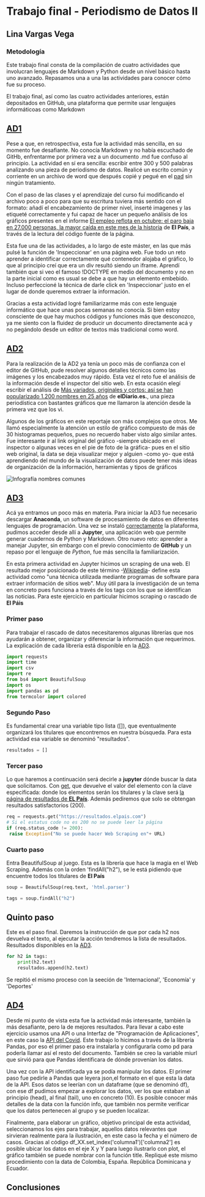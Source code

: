 # Trabajo final - Periodismo de Datos II 
## Lina Vargas Vega 
### Metodología 

Este trabajo final consta de la compilación de cuatro actividades que involucran lenguajes de Markdown y Python desde un nivel básico hasta uno avanzado. Repasamos una a una las actividades para conocer cómo fue su proceso. 

El trabajo final, así como las cuatro actividades anteriores, están depositados en GitHub, una plataforma que permite usar lenguajes informáticoas como Markdown

## [AD1](ad1.md)
Pese a que, en retrospectiva, esta fue la actividad más sencilla, en su momento fue desafiante. No conocía Markdown y no había escuchado de GitHb, enfrentarme por primera vez a un documento .md fue confuso al principio. La actividad en sí era sencilla: escribir entre 300 y 500 palabras analizando  una pieza de periodismo de datos. Realicé un escrito común y corriente en un archivo de word que después copié y pegué en el [pad](https://pad.riseup.net/p/nebrija-2223-keep) sin ningún tratamiento.

Con el paso de las clases y el aprendizaje del curso fui modificando el archivo poco a poco para que su escritura tuviera más sentido con el formato: añadí el encabezamiento de primer nivel, inserté imagenes y las etiqueté correctamente y fui capaz de hacer un pequeño análisis de los gráficos presentes en el informe [El empleo reflota en octubre: el paro baja en 27.000 personas, la mayor caída en este mes de la historia](https://elpais.com/economia/2022-10-04/el-mercado-laboral-se-enfria-en-septiembre-el-paro-sube-en-18000-personas-con-el-fin-de-los-contratos-de-verano.html) de **El País**, a través de la lectura del código fuente de la página. 

Esta fue una de las actividades, a lo largo de este máster, en las que más pulsé la función de 'Inspeccionar' en una página web. Fue todo un reto aprender a identificar correctamente qué contenedor alojaba el gráfico, lo que al principio creí que era un div resultó siendo un iframe. Aprendí también que si veo el famoso !DOCTYPE en medio del documento y no en la parte inicial como es usual se debe a que hay un elemento embebido. Incluso perfeccioné la técnica de darle click en 'Inspeccionar' justo en el lugar de donde queremos extraer la información. 

Gracias a esta actividad logré familiarizarme más con este lenguaje informático que hace unas pocas semanas no conocía. Si bien estoy consciente de que hay muchos códigos y funciones más que desconozco, ya me siento con la fluidez de producir un documento directamente acá y no pegándolo desde un editor de textos más tradicional como word. 


## [AD2](ad2.md)

Para la realización de la AD2 ya tenía un poco más de confianza con el editor de GitHub, pude resolver algunos detalles técnicos como las imágenes y los encabezados muy rápido. Esta vez el reto fue el análisis de la información desde el inspector del sitio web. En esta ocasión elegí escribir el análisis de [Más variados, originales y cortos: así se han popularizado 1.200 nombres en 25 años](https://www.eldiario.es/nidos/variados-originales-cortos-han-popularizado-1-200-nombres-25-anos_1_9207661.html) de **elDiario.es.**, una pieza periodística con bastantes gráficos que me llamaron la atención desde la primera vez que los vi. 

Algunos de los gráficos en este reportaje son más complejos que otros. Me llamó especialmente la atención un estilo de gráfico compuesto de más de 30 histogramas pequeños, pues no recuerdo haber visto algo similar antes. Fue interesante ir al link original del gráfico -siempre ubicado en el inspector o algunas veces en el pie de foto de la gráfica- pues en el sitio web original, la data se deja visualizar mejor y alguien -como yo- que está aprendiendo del mundo de la visualización de datos puede tener más ideas de organización de la información, herramientas y  tipos de gráficos

![Infografía nombres comunes](https://user-images.githubusercontent.com/118140811/205188928-0f9da747-90b2-4766-babc-f7d07c43da97.png)


## [AD3](ad3.md)

Acá ya entramos un poco más en materia. Para iniciar la AD3 fue necesario descargar **Anaconda**, un software de procesamiento de datos en diferentes lenguajes de programación. Una vez se instaló [correctamente](https://docs.anaconda.com/anaconda/install/windows/) la plataforma, pudimos acceder desde allí a **Jupyter**, una aplicación web que permite generar cuadernos de Python y Markdown. Otro nuevo reto: aprender a manejar Jupyter, sin embargo con el previo conocimiento de **GitHub** y un repaso por el lenguaje de *Python*, fue más sencilla la familiarización. 

En esta primera actividad en Jupyter hicimos un scraping de una web. El resultado mejor posicionado de este término -[Wikipedia](https://es.wikipedia.org/wiki/Web_scraping)- define esta actividad como "una técnica utilizada mediante programas de software para extraer información de sitios web". Muy útil para la investigación de un tema en concreto pues funciona a través de los tags con los que se identifican las noticias. Para este ejercicio en particular hicimos scraping o rascado de **El Páis**

### Primer paso 

Para trabajar el rascado de datos necesitaremos algunas librerías que nos ayudarán a obtener, organizar y diferenciar la información que requerimos. La explicación de cada librería está disponible en la [AD3](ad3.md). 

```python
import requests
import time
import csv
import re
from bs4 import BeautifulSoup
import os
import pandas as pd
from termcolor import colored
```
### Segundo Paso 

Es fundamental crear una variable tipo lista ([]), que eventualmente organizará los titulares que encontremos en nuestra búsqueda. Para esta actividad esa variable se denominó "resultados". 

```python
resultados = []
```
### Tercer paso 

Lo que haremos a continuación será decirle a **jupyter** dónde buscar la data que solicitamos. Con [get](https://www.w3schools.com/python/ref_dictionary_get.asp), que devuelve el valor del elemento con la clave especificada: donde los elementos serán los titulares y la clave será [la página de resultados de **EL País**]("https://resultados.elpais.com"). Además pediremos que solo se obtengan resultados satisfactorios (200).

```python
req = requests.get("https://resultados.elpais.com")
# Si el estatus code no es 200 no se puede leer la página
if (req.status_code != 200):
 raise Exception("No se puede hacer Web Scraping en"+ URL)
```

### Cuarto paso 

Entra BeautifulSoup al juego. Esta es la librería que hace la magia en el Web Scraping. Además con la orden 'findAll("h2"), se le está pidiendo que encuentre todos los titulares de **El País**

```python
soup = BeautifulSoup(req.text, 'html.parser')

tags = soup.findAll("h2")
```

## Quinto paso 

Este es el paso final. Daremos la instrucción de que por cada h2 nos devuelva el texto, al ejecutar la acción tendremos la lista de resultados. Resultados disponibles en la [AD3](ad3.md). 


```python
for h2 in tags:
    print(h2.text)
    resultados.append(h2.text)
```
Se repitió el mismo proceso con la seeción de 'Internacional', 'Economía' y 'Deportes'


## [AD4](ad4.md)

Desde mi punto de vista esta fue la actividad más interesante, también la más desafiante, pero la de mejores resultados. Para llevar a cabo este ejercicio usamos una API o una Interfaz de "Programación de Aplicaciones", en este caso la [API del Covid](https://covid19api.com/). Este trabajo lo hicimos a través de la librería Pandas, por eso el primer paso era instalarla y configurarla como pd para poderla llamar así el resto del documento. También se creo la variable miurl que sirvió para que Pandas identificara de dónde provenían los datos.

Una vez con la API identificada ya se podía manipular los datos. El primer paso fue pedirle a Pandas que leyera json,el formato en el que esta la data de la API. Esos datos se leerían con un dataframe (que se denominó df), con ese df pudimos empezar a explorar los datos, ver los que estaban al principio (head), al final (tail), uno en concreto (10). Es posible conocer más detalles de la data con la función info, que también nos permite verificar que los datos pertenecen al grupo y se pueden localizar. 

Finalmente, para elaborar un gráfico, objetivo principal de esta actividad, seleccionamos los ejes para trabajar, aquellos datos relevantes que sirvieran realmente para la ilustración, en este caso la fecha y el número de casos. Gracias al código df_XX.set_index('columna1')['columna2'] es posible ubicar los datos en el eje X y Y para luego ilustrarlo con plot, el gráfico también se puede nombrar con la función title. Repliqué este mismo procedimiento con la data de Colombia, España. República Dominicana y Ecuador. 


## Conclusiones 

